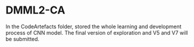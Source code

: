 # DMML2-CA

In the CodeArtefacts folder, stored the whole learning and development process of CNN model.
The final version of exploration and V5 and V7 will be submitted.
